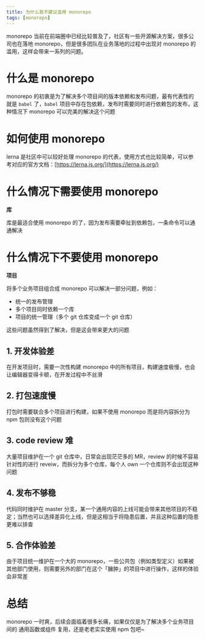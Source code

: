 ```yaml
---
title: 为什么我不建议滥用 monorepo
tags: [monorepo]
---
```


monorepo 当前在前端圈中已经比较普及了，社区有一些开源解决方案，很多公司也在落地 monorepo，但是很多团队在业务落地的过程中出现对 monorepo 的滥用，这样会带来一系列的问题。

<!-- truncate -->

# 什么是 monorepo

monorepo 的初衷是为了解决多个项目间的版本依赖和发布问题，最有代表性的就是 `babel` 了，`babel` 项目中存在包依赖，发布时需要同时进行依赖包的发布，这种情况下 monorepo 可以完美的解决这个问题

# 如何使用 monorepo

lerna 是社区中可以较好处理 monorepo 的代表，使用方式也比较简单，可以参考对应的官方文档：[https://lerna.js.org/](https://lerna.js.org/)

# 什么情况下需要使用 monorepo

**库**

库是最适合使用 monorepo 的了，因为发布需要牵扯到依赖包，一条命令可以通通解决

# 什么情况下不要使用 monorepo

**项目**

将多个业务项目组合成 monorepo 可以解决一部分问题，例如：

- 统一的发布管理
- 多个项目同时依赖一个库
- 项目的统一管理（多个 git 仓库变成一个 git 仓库）

这些问题虽然得到了解决，但是这会带来更大的问题

## 1. 开发体验差

在开发项目时，需要一次性构建 monorepo 中的所有项目，构建速度极慢，也会让编辑器变得卡顿，在开发过程中不丝滑

## 2. 打包速度慢

打包时需要联合多个项目进行构建，如果不使用 monorepo 而是将内容拆分为 npm 包则没有这个问题

## 3. code review 难

大量项目维护在一个 git 仓库中，日常会出现茫茫多的 MR，review 的时候不容易针对性的进行 reveiw，而拆分为多个仓库，每个人 own 一个仓库则不会出现这种问题

## 4. 发布不够稳

代码同时维护在 master 分支，某一个通用内容的上线可能会带来其他项目的不稳定；当然也可以选择差异化上线，但是这相当于将隐患后置，并且这种后置的隐患更难以排查

## 5. 合作体验差

由于项目统一维护在一个大的 monorepo，一些公共包（例如类型定义）如果被其他部门使用，则需要另外的部门在这个「臃肿」的项目中进行操作，这样的体验会非常差

# 总结

monorepo 一时爽，后续会面临着很多长痛，如果仅仅是为了解决多个业务项目间的 通用函数或组件 复用，还是老老实实使用 npm 包吧~